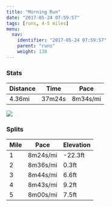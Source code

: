 ```yaml
---
title: "Morning Run"
date: "2017-05-24 07:59:57"
tags: [runs, 4-5 miles]
menu:
  nav:
    identifier: "2017-05-24 07:59:57"
    parent: "runs"
    weight: 130
---
```


### Stats

| Distance | Time | Pace |
|----------|------|------|
|4.36mi|37m24s|8m34s/mi|

<img src='https://maps.googleapis.com/maps/api/staticmap?maptype=roadmap&path=enc:svjeIhhvLaAqCwHXe@zNgBfDi@dZrBxAiAbAChDnCvPvHrQ[zClBrAhCzN|F|HzFfAzJ`SnHdZtEl[LrYT_KgAcMr@dAcHyc@kGiV}JmPoEs@wD{EkCaIiBaQcE}CsFmOkB_Pp@qCsAeAv@cCn@ol@dBeBfHzB&key=AIzaSyC1MId7bFpkLXNAaYhBSTb8jLyiSqzbDtM&size=800x800&markers=color:yellow|label:S|53.47194,-2.24917&markers=color:green|label:F|53.47238000000002,-2.248670000000001'>

### Splits

| Mile | Pace | Elevation |
|------|------|-----------|
|1|8m24s/mi|-22.3ft|
|2|8m36s/mi|0.3ft|
|3|8m44s/mi|6.6ft|
|4|8m43s/mi|9.2ft|
|5|8m00s/mi|7.5ft|
